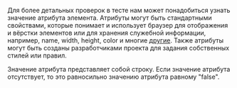 Для более детальных проверок в тесте нам может понадобиться узнать значение атрибута элемента. Атрибуты могут быть стандартными свойствами, которые понимает и использует браузер для отображения и вёрстки элементов или для хранения служебной информации, например, name, width, height, color и многие [другие](https://www.w3schools.com/tags/ref_attributes.asp). Также атрибуты могут быть созданы разработчиками проекта для задания собственных стилей или правил.

Значение атрибута представляет собой строку. Если значение атрибута отсутствует, то это равносильно значению атрибута равному "false".

